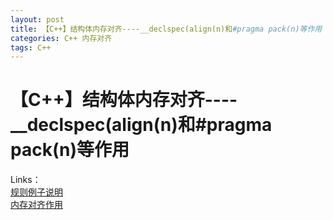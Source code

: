 ```yaml
---
layout: post
title: 【C++】结构体内存对齐----__declspec(align(n)和#pragma pack(n)等作用
categories: C++ 内存对齐
tags: C++
---
```


# 【C++】结构体内存对齐----__declspec(align(n)和#pragma pack(n)等作用

Links：    
[规则例子说明](http://blog.csdn.net/hevc_cjl/article/details/12359627)     
[内存对齐作用](http://my.oschina.net/simplefocus/blog/214509)    
